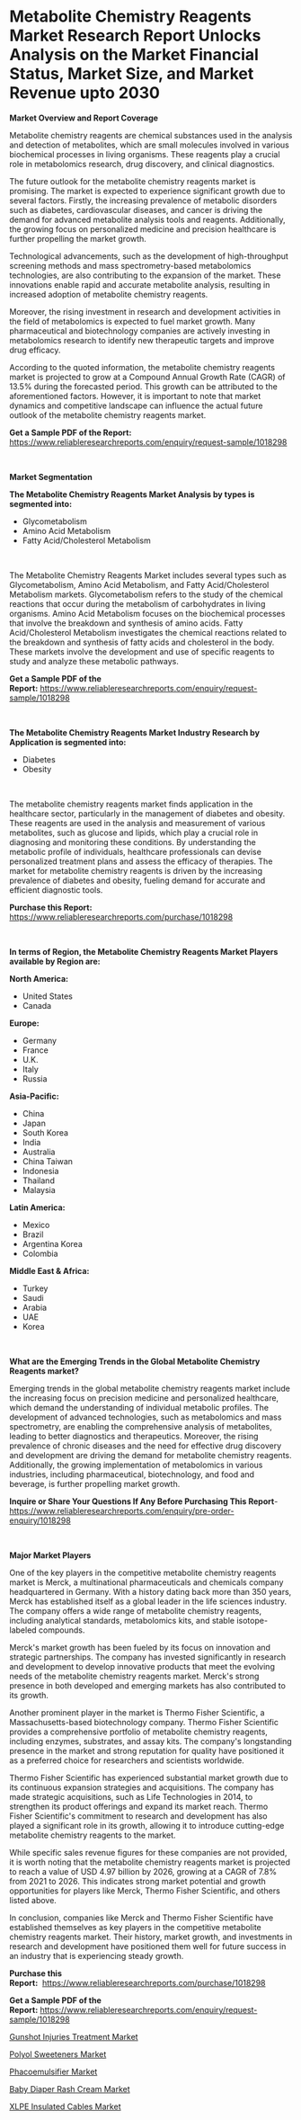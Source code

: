 <p><h1>Metabolite Chemistry Reagents Market Research Report Unlocks Analysis on the Market Financial Status, Market Size, and Market Revenue upto 2030</h1></p><p><strong>Market Overview and Report Coverage</strong></p>
<p><p>Metabolite chemistry reagents are chemical substances used in the analysis and detection of metabolites, which are small molecules involved in various biochemical processes in living organisms. These reagents play a crucial role in metabolomics research, drug discovery, and clinical diagnostics.</p><p>The future outlook for the metabolite chemistry reagents market is promising. The market is expected to experience significant growth due to several factors. Firstly, the increasing prevalence of metabolic disorders such as diabetes, cardiovascular diseases, and cancer is driving the demand for advanced metabolite analysis tools and reagents. Additionally, the growing focus on personalized medicine and precision healthcare is further propelling the market growth.</p><p>Technological advancements, such as the development of high-throughput screening methods and mass spectrometry-based metabolomics technologies, are also contributing to the expansion of the market. These innovations enable rapid and accurate metabolite analysis, resulting in increased adoption of metabolite chemistry reagents.</p><p>Moreover, the rising investment in research and development activities in the field of metabolomics is expected to fuel market growth. Many pharmaceutical and biotechnology companies are actively investing in metabolomics research to identify new therapeutic targets and improve drug efficacy.</p><p>According to the quoted information, the metabolite chemistry reagents market is projected to grow at a Compound Annual Growth Rate (CAGR) of 13.5% during the forecasted period. This growth can be attributed to the aforementioned factors. However, it is important to note that market dynamics and competitive landscape can influence the actual future outlook of the metabolite chemistry reagents market.</p></p>
<p><strong>Get a Sample PDF of the Report:</strong> <a href="https://www.reliableresearchreports.com/enquiry/request-sample/1018298">https://www.reliableresearchreports.com/enquiry/request-sample/1018298</a></p>
<p>&nbsp;</p>
<p><strong>Market Segmentation</strong></p>
<p><strong>The Metabolite Chemistry Reagents Market Analysis by types is segmented into:</strong></p>
<p><ul><li>Glycometabolism</li><li>Amino Acid Metabolism</li><li>Fatty Acid/Cholesterol Metabolism</li></ul></p>
<p>&nbsp;</p>
<p><p>The Metabolite Chemistry Reagents Market includes several types such as Glycometabolism, Amino Acid Metabolism, and Fatty Acid/Cholesterol Metabolism markets. Glycometabolism refers to the study of the chemical reactions that occur during the metabolism of carbohydrates in living organisms. Amino Acid Metabolism focuses on the biochemical processes that involve the breakdown and synthesis of amino acids. Fatty Acid/Cholesterol Metabolism investigates the chemical reactions related to the breakdown and synthesis of fatty acids and cholesterol in the body. These markets involve the development and use of specific reagents to study and analyze these metabolic pathways.</p></p>
<p><strong>Get a Sample PDF of the Report:</strong>&nbsp;<a href="https://www.reliableresearchreports.com/enquiry/request-sample/1018298">https://www.reliableresearchreports.com/enquiry/request-sample/1018298</a></p>
<p>&nbsp;</p>
<p><strong>The Metabolite Chemistry Reagents Market Industry Research by Application is segmented into:</strong></p>
<p><ul><li>Diabetes</li><li>Obesity</li></ul></p>
<p>&nbsp;</p>
<p><p>The metabolite chemistry reagents market finds application in the healthcare sector, particularly in the management of diabetes and obesity. These reagents are used in the analysis and measurement of various metabolites, such as glucose and lipids, which play a crucial role in diagnosing and monitoring these conditions. By understanding the metabolic profile of individuals, healthcare professionals can devise personalized treatment plans and assess the efficacy of therapies. The market for metabolite chemistry reagents is driven by the increasing prevalence of diabetes and obesity, fueling demand for accurate and efficient diagnostic tools.</p></p>
<p><strong>Purchase this Report:</strong>&nbsp; <a href="https://www.reliableresearchreports.com/purchase/1018298">https://www.reliableresearchreports.com/purchase/1018298</a></p>
<p>&nbsp;</p>
<p><strong>In terms of Region, the Metabolite Chemistry Reagents Market Players available by Region are:</strong></p>
<p>
    <p> <strong> North America: </strong>
        <ul>
            <li>United States</li>
            <li>Canada</li>
        </ul>
        </p> 
    <p> <strong> Europe: </strong>
        <ul>
            <li>Germany</li>
            <li>France</li>
            <li>U.K.</li>
            <li>Italy</li>
            <li>Russia</li>
        </ul>
        </p> 
    <p> <strong> Asia-Pacific: </strong>
        <ul>
            <li>China</li>
            <li>Japan</li>
            <li>South Korea</li>
            <li>India</li>
            <li>Australia</li>
            <li>China Taiwan</li>
            <li>Indonesia</li>
            <li>Thailand</li>
            <li>Malaysia</li>
        </ul>
        </p> 
    <p> <strong> Latin America: </strong>
        <ul>
            <li>Mexico</li>
            <li>Brazil</li>
            <li>Argentina Korea</li>
            <li>Colombia</li>
        </ul>
        </p> 
    <p> <strong> Middle East & Africa: </strong>
        <ul>
            <li>Turkey</li>
            <li>Saudi</li>
            <li>Arabia</li>
            <li>UAE</li>
            <li>Korea</li>
        </ul>
    </p>
    </p>
<p>&nbsp;</p>
<p><strong>What are the Emerging Trends in the Global Metabolite Chemistry Reagents market?</strong></p>
<p><p>Emerging trends in the global metabolite chemistry reagents market include the increasing focus on precision medicine and personalized healthcare, which demand the understanding of individual metabolic profiles. The development of advanced technologies, such as metabolomics and mass spectrometry, are enabling the comprehensive analysis of metabolites, leading to better diagnostics and therapeutics. Moreover, the rising prevalence of chronic diseases and the need for effective drug discovery and development are driving the demand for metabolite chemistry reagents. Additionally, the growing implementation of metabolomics in various industries, including pharmaceutical, biotechnology, and food and beverage, is further propelling market growth.</p></p>
<p><strong>Inquire or Share Your Questions If Any Before Purchasing This Report</strong>- <a href="https://www.reliableresearchreports.com/enquiry/pre-order-enquiry/1018298">https://www.reliableresearchreports.com/enquiry/pre-order-enquiry/1018298</a></p>
<p>&nbsp;</p>
<p><strong>Major Market Players</strong></p>
<p><p>One of the key players in the competitive metabolite chemistry reagents market is Merck, a multinational pharmaceuticals and chemicals company headquartered in Germany. With a history dating back more than 350 years, Merck has established itself as a global leader in the life sciences industry. The company offers a wide range of metabolite chemistry reagents, including analytical standards, metabolomics kits, and stable isotope-labeled compounds.</p><p>Merck's market growth has been fueled by its focus on innovation and strategic partnerships. The company has invested significantly in research and development to develop innovative products that meet the evolving needs of the metabolite chemistry reagents market. Merck's strong presence in both developed and emerging markets has also contributed to its growth.</p><p>Another prominent player in the market is Thermo Fisher Scientific, a Massachusetts-based biotechnology company. Thermo Fisher Scientific provides a comprehensive portfolio of metabolite chemistry reagents, including enzymes, substrates, and assay kits. The company's longstanding presence in the market and strong reputation for quality have positioned it as a preferred choice for researchers and scientists worldwide.</p><p>Thermo Fisher Scientific has experienced substantial market growth due to its continuous expansion strategies and acquisitions. The company has made strategic acquisitions, such as Life Technologies in 2014, to strengthen its product offerings and expand its market reach. Thermo Fisher Scientific's commitment to research and development has also played a significant role in its growth, allowing it to introduce cutting-edge metabolite chemistry reagents to the market.</p><p>While specific sales revenue figures for these companies are not provided, it is worth noting that the metabolite chemistry reagents market is projected to reach a value of USD 4.97 billion by 2026, growing at a CAGR of 7.8% from 2021 to 2026. This indicates strong market potential and growth opportunities for players like Merck, Thermo Fisher Scientific, and others listed above.</p><p>In conclusion, companies like Merck and Thermo Fisher Scientific have established themselves as key players in the competitive metabolite chemistry reagents market. Their history, market growth, and investments in research and development have positioned them well for future success in an industry that is experiencing steady growth.</p></p>
<p><strong>Purchase this Report:</strong>&nbsp;&nbsp;<a href="https://www.reliableresearchreports.com/purchase/1018298">https://www.reliableresearchreports.com/purchase/1018298</a></p>
<p></p>
<p><strong>Get a Sample PDF of the Report:</strong>&nbsp;<a href="https://www.reliableresearchreports.com/enquiry/request-sample/1018298">https://www.reliableresearchreports.com/enquiry/request-sample/1018298</a></p>
<p><p><a href="https://github.com/Chiragrp26/Market-Research-Report-List-1/blob/main/gunshot-injuries-treatment-market.md">Gunshot Injuries Treatment Market</a></p><p><a href="https://medium.com/@emerylittle2023/polyol-sweeteners-market-size-growth-forecast-2023-2030-90042bc923b6">Polyol Sweeteners Market</a></p><p><a href="https://www.reportprime.com/phacoemulsifier-r9901">Phacoemulsifier Market</a></p><p><a href="https://github.com/santosh758595/Market-Research-Report-List-1/blob/main/baby-diaper-rash-cream-market.md">Baby Diaper Rash Cream Market</a></p><p><a href="https://www.linkedin.com/pulse/xlpe-insulated-cables-market-size-growth-forecast-from-2023-5glpe/">XLPE Insulated Cables Market</a></p></p>